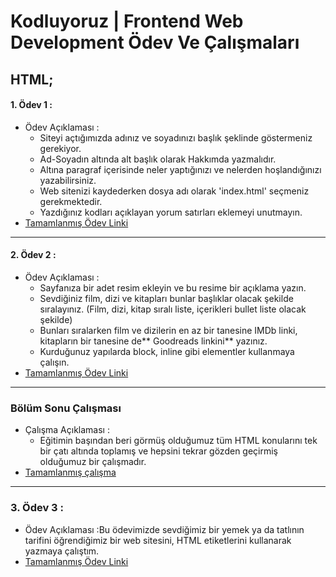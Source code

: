 # Kodluyoruz | Frontend Web Development Ödev Ve Çalışmaları

## HTML;

#### 1. Ödev 1 :

- Ödev Açıklaması : 
  * Siteyi açtığımızda adınız ve soyadınızı başlık şeklinde göstermeniz gerekiyor.
  * Ad-Soyadın altında alt başlık olarak Hakkımda yazmalıdır.
  * Altına paragraf içerisinde neler yaptığınızı ve nelerden hoşlandığınızı yazabilirsiniz.
  * Web sitenizi kaydederken dosya adı olarak 'index.html' seçmeniz gerekmektedir.
  * Yazdığınız kodları açıklayan yorum satırları eklemeyi unutmayın.
- [Tamamlanmış Ödev Linki](https://github.com/mrvksy/kodluyoruz_frontend_1/blob/main/HTML/odev1/index.html)

---

#### 2. Ödev 2 :

- Ödev Açıklaması :
  * Sayfanıza bir adet resim ekleyin ve bu resime bir açıklama yazın.
  * Sevdiğiniz film, dizi ve kitapları bunlar başlıklar olacak şekilde sıralayınız. (Film, dizi, kitap sıralı liste, içerikleri bullet liste olacak şekilde)
  * Bunları sıralarken film ve dizilerin en az bir tanesine IMDb linki, kitapların bir tanesine de** Goodreads linkini** yazınız.
  * Kurduğunuz yapılarda block, inline gibi elementler kullanmaya çalışın.
- [Tamamlanmış Ödev Linki](https://github.com/mrvksy/kodluyoruz_frontend_1/blob/main/HTML/odev2/index.html)

---

### Bölüm Sonu Çalışması

- Çalışma Açıklaması :
    * Eğitimin başından beri görmüş olduğumuz tüm HTML konularını tek bir çatı altında toplamış ve hepsini tekrar gözden geçirmiş olduğumuz bir çalışmadır.
- [Tamamlanmış çalışma](https://github.com/mrvksy/kodluyoruz_frontend_1/tree/main/HTML/bolum_sonu)

---

### 3. Ödev 3 :

- Ödev Açıklaması :Bu ödevimizde sevdiğimiz bir yemek ya da tatlının tarifini öğrendiğimiz bir web sitesini, HTML etiketlerini kullanarak yazmaya çalıştım.
- [Tamamlanmış Ödev Linki](https://github.com/mrvksy/kodluyoruz_frontend_1/blob/main/HTML/odev3/index.html)
